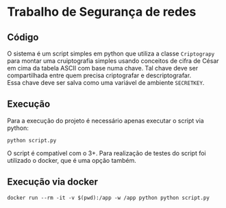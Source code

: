 # Trabalho de Segurança de redes

## Código
O sistema é um script simples em python que utiliza a classe `Criptograpy` para montar uma cruiptografia simples usando conceitos de cifra de César em cima da tabela ASCII com base numa chave.
Tal chave deve ser compartilhada entre quem precisa criptografar e descriptografar.
<br>
Essa chave deve ser salva como uma variável de ambiente `SECRETKEY`.


## Execução
Para a execução do projeto é necessário apenas executar o script via python:
```
python script.py
```
O script é compatível com o 3+.
Para realização de testes do script foi utilizado o docker, que é uma opção também.

## Execução via docker
```
docker run --rm -it -v $(pwd):/app -w /app python python script.py
```
